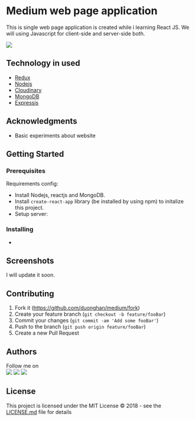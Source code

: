 # Medium web page application
This is single web page application is created while i learning React JS. We will using Javascript for client-side and server-side both.  
  
![](https://s3-ap-southeast-1.amazonaws.com/kipalog.com/xwn2l5l19p_1_svM5_C2Qh0O3qdrODxKH7A.png)

## Technology in used  
- [Redux](https://redux.js.org/)
- [Nodejs](https://nodejs.org/)
- [Cloudinary](https://cloudinary.com/)
- [MongoDB](https://www.mongodb.com)
- [Expressjs](https://expressjs.com/)

## Acknowledgments
- Basic experiments about website

## Getting Started
### Prerequisites
Requirements config:  
- Install Nodejs, reactjs and MongoDB.
- Install `create-react-app` library (be installed by using npm) to initalize this project.
- Setup server:

  
### Installing
- 

## Screenshots
I will update it soon.


## Contributing
1. Fork it (https://github.com/duonghan/medium/fork)
2. Create your feature branch (`git checkout -b feature/fooBar`)
3. Commit your changes (`git commit -am 'Add some fooBar'`)
4. Push to the branch (`git push origin feature/fooBar`)
5. Create a new Pull Request

## Authors
Follow me on  
[![](http://i.imgur.com/tXSoThF.png)](https://twitter.com/0xddff)
[![](http://i.imgur.com/P3YfQoD.png)](https://www.facebook.com/0xc0ff33)
[![](http://i.imgur.com/0o48UoR.png)](https://github.com/duonghan)

## License
This project is licensed under the MIT License © 2018 - see the [LICENSE.md](./LICENSE.md) file for details
